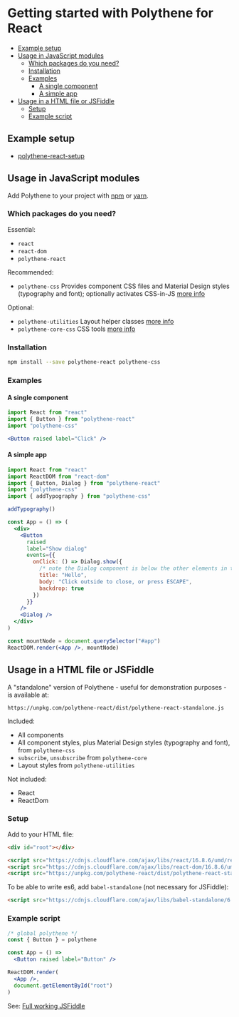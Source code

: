 # Getting started with Polythene for React

<!-- MarkdownTOC autolink="true" autoanchor="true" bracket="round" levels="1,2,3" -->

- [Example setup](#example-setup)
- [Usage in JavaScript modules](#usage-in-javascript-modules)
  - [Which packages do you need?](#which-packages-do-you-need)
  - [Installation](#installation)
  - [Examples](#examples)
    - [A single component](#a-single-component)
    - [A simple app](#a-simple-app)
- [Usage in a HTML file or JSFiddle](#usage-in-a-html-file-or-jsfiddle)
  - [Setup](#setup)
  - [Example script](#example-script)

<!-- /MarkdownTOC -->

<a id="example-setup"></a>
## Example setup

* [polythene-react-setup](https://github.com/ArthurClemens/polythene-react-setup)


<a id="usage-in-javascript-modules"></a>
## Usage in JavaScript modules

Add Polythene to your project with [npm](https://www.npmjs.com) or [yarn](https://yarnpkg.com/).

<a id="which-packages-do-you-need"></a>
### Which packages do you need?

Essential:

* `react`
* `react-dom`
* `polythene-react`

Recommended:

* `polythene-css` Provides component CSS files and Material Design styles (typography and font); optionally activates CSS-in-JS [more info](css.md)

Optional:

* `polythene-utilities` Layout helper classes [more info](packages/polythene-utilities.md)
* `polythene-core-css` CSS tools [more info](packages/polythene-core-css.md)


<a id="installation"></a>
### Installation

~~~bash
npm install --save polythene-react polythene-css
~~~

<a id="examples"></a>
### Examples

#### A single component

~~~jsx
import React from "react"
import { Button } from "polythene-react"
import "polythene-css"

<Button raised label="Click" />
~~~


#### A simple app

~~~jsx
import React from "react"
import ReactDOM from "react-dom"
import { Button, Dialog } from "polythene-react"
import "polythene-css"
import { addTypography } from "polythene-css"

addTypography()

const App = () => (
  <div>
    <Button
      raised
      label="Show dialog"
      events={{
        onClick: () => Dialog.show({
          /* note the Dialog component is below the other elements in the app */
          title: "Hello",
          body: "Click outside to close, or press ESCAPE",
          backdrop: true
        })
      }}
    />
    <Dialog />
  </div>
)

const mountNode = document.querySelector("#app")
ReactDOM.render(<App />, mountNode)
~~~

<a id="usage-in-a-html-file-or-jsfiddle"></a>
## Usage in a HTML file or JSFiddle

A "standalone" version of Polythene - useful for demonstration purposes - is available at:

~~~
https://unpkg.com/polythene-react/dist/polythene-react-standalone.js
~~~

Included:

* All components
* All component styles, plus Material Design styles (typography and font), from `polythene-css`
* `subscribe`, `unsubscribe` from `polythene-core`
* Layout styles from `polythene-utilities`

Not included:

* React
* ReactDom

<a id="setup"></a>
### Setup

Add to your HTML file:

~~~html
<div id="root"></div>

<script src="https://cdnjs.cloudflare.com/ajax/libs/react/16.8.6/umd/react.production.min.js"></script>
<script src="https://cdnjs.cloudflare.com/ajax/libs/react-dom/16.8.6/umd/react-dom.production.min.js"></script>
<script src="https://unpkg.com/polythene-react/dist/polythene-react-standalone.js"></script>
~~~

To be able to write es6, add `babel-standalone` (not necessary for JSFiddle):

~~~html
<script src="https://cdnjs.cloudflare.com/ajax/libs/babel-standalone/6.26.0/babel.min.js"></script>
~~~

<a id="example-script"></a>
### Example script

~~~jsx
/* global polythene */
const { Button } = polythene

const App = () =>
  <Button raised label="Button" />

ReactDOM.render(
  <App />,
  document.getElementById("root")
)
~~~


See: [Full working JSFiddle](https://jsfiddle.net/ArthurClemens/5db99xoj/)


